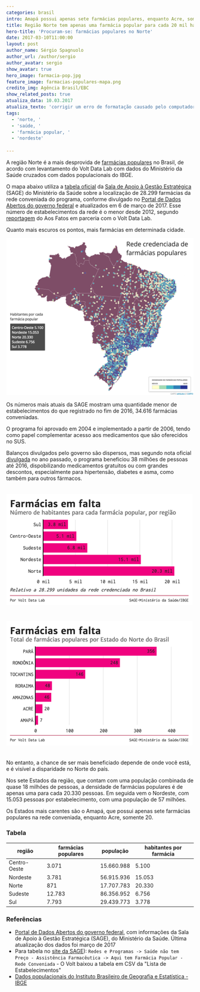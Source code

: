 ```yaml
---
categories: brasil
intro: Amapá possui apenas sete farmácias populares, enquanto Acre, somente 20
title: Região Norte tem apenas uma farmácia popular para cada 20 mil habitantes
hero-title: 'Procuram-se: farmácias populares no Norte'
date: 2017-03-10T11:00:00
layout: post
author_name: Sérgio Spagnuolo
author_url: /author/sergio
author_avatar: sergio
show_avatar: true
hero_image: farmacia-pop.jpg
feature_image: farmacias-populares-mapa.png
credito_img: Agência Brasil/EBC
show_related_posts: true
atualiza_data: 10.03.2017
atualiza_texto: 'corrigir um erro de formatação causado pelo computador no número de farmácias no Norte, que é de 871, e não de 871.000'
tags:
  - 'norte, '
  - 'saúde, '
  - 'farmácia popular, '
  - 'nordeste'

---
```


A região Norte é a mais desprovida de [farmácias populares](http://portalsaude.saude.gov.br/index.php/o-ministerio/principal/leia-mais-o-ministerio/346-sctie-raiz/daf-raiz/farmacia-popular/l1-farmacia-popular/18008-programa-farmacia-popular-do-brasil) no Brasil, de acordo com levantamento do Volt Data Lab com dados do Ministério da Saúde cruzados com dados populacionais do IBGE.

O mapa abaixo utiliza a [tabela oficial](http://dados.gov.br/dataset/farmacia_popular_estabelecimento/resource/84b633a5-9a51-4767-9727-d5618564f3de) da [Sala de Apoio à Gestão Estratégica](http://sage.saude.gov.br/) (SAGE) do Ministério da Saúde sobre a localização de 28.299 farmácias da rede conveniada do programa, conforme divulgado no [Portal de Dados Abertos do governo federal](http://dados.gov.br/dataset/farmacia_popular_estabelecimento) e atualizados em 6 de março de 2017. Esse número de estabelecimentos da rede é o menor desde 2012, segundo [reportagem](https://aosfatos.org/noticias/sem-alarde-governo-reduz-em-20-rede-de-farmacias-populares-no-brasil/) do Aos Fatos em parceria com o Volt Data Lab.

Quanto mais escuros os pontos, mais farmácias em determinada cidade.

![Mapa farmacias populares no Brasil](/graf/farmacias-populares-mapa.png)

Os números mais atuais da SAGE mostram uma quantidade menor de estabelecimentos do que registrado no fim de 2016, 34.616 farmácias conveniadas.

O programa foi aprovado em 2004 e implementado a partir de 2006, tendo como papel complementar acesso aos medicamentos que são oferecidos no SUS.

Balanços divulgados pelo governo são dispersos, mas segundo nota oficial [divulgada](http://bit.ly/2n4hDmc) no ano passado, o programa beneficiou 38 milhões de pessoas até 2016, dispobilizando medicamentos gratuitos ou com grandes descontos, especialmente para hipertensão, diabetes e asma, como também para outros fármacos.

<img src="/graf/farmcias-em-falta.png" alt="Grafico farmácias populares por região" class="graficos">

<img src="/graf/farmcias-em-falta-grap2.png" alt="Grafico farmácias populares por região" class="graficos">

No entanto, a chance de ser mais beneficiado depende de onde você está, e é visível a disparidade no Norte do país.

Nos sete Estados da região, que contam com uma população combinada de quase 18 milhões de pessoas, a densidade de farmácias populares é de apenas uma para cada 20.330 pessoas. Em seguida vem o Nordeste, com 15.053 pessoas por estabelecimento, com uma população de 57 milhões.

Os Estados mais carentes são o Amapá, que possui apenas sete farmácias populares na rede conveniada, enquanto Acre, somente 20.




### Tabela

| região       | farmácias populares | população  | habitantes por farmácia |
|--------------|---------------------|------------|-------------------------|
| Centro-Oeste | 3.071               | 15.660.988 | 5.100                   |
| Nordeste     | 3.781               | 56.915.936 | 15.053                  |
| Norte        | 871                 | 17.707.783 | 20.330                  |
| Sudeste      | 12.783              | 86.356.952 | 6.756                   |
| Sul          | 7.793               | 29.439.773 | 3.778                   |




### Referências

- [Portal de Dados Abertos do governo federal](http://dados.gov.br/dataset/farmacia_popular_estabelecimento), com informações da Sala de Apoio à Gestão Estratégica (SAGE), do Ministério da Saúde. Última atualização dos dados foi março de 2017
- Para tabela no [site da SAGE](http://sage.saude.gov.br/)): `Redes e Programas -> Saúde não tem Preço - Assistência Farmacêutica -> Aqui tem Farmácia Popular - Rede Conveniada` - O Volt baixou a tabela em CSV da "Lista de Estabelecimentos"
- [Dados populacionais do Instituto Brasileiro de Geografia e Estatística - IBGE](ftp://ftp.ibge.gov.br/Estimativas_de_Populacao/Estimativas_2016/estimativa_dou_2016_20160913.pdf)

<style>
.graficos {
  width:500px;
  float:left;
  margin: 20px 20px 20px -120px
}

@media screen and (max-width: 960px) {
    .graficos {
        float: none;
        margin: 20px 0
    }
}

</style>
